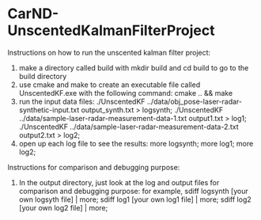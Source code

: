 # CarND-UnscentedKalmanFilterProject

Instructions on how to run the unscented kalman filter project:
1) make a directory called build with mkdir build and cd build to go to the build directory
2) use cmake and make to create an executable file called UnscentedKF.exe with the following command:
cmake .. && make
3) run the input data files:
 ./UnscentedKF ../data/obj_pose-laser-radar-synthetic-input.txt output_synth.txt > logsynth;
 ./UnscentedKF ../data/sample-laser-radar-measurement-data-1.txt output1.txt > log1;
 ./UnscentedKF ../data/sample-laser-radar-measurement-data-2.txt output2.txt > log2;
 4) open up each log file to see the results:
 more logsynth;
 more log1;
 more log2;
 
Instructions for comparison and debugging purpose:
1) In the output directory,  just look at the log and output files for comparison and debugging purpose:
for example,
sdiff logsynth [your own logsyth file] | more;
sdiff log1 [your own log1 file] | more;
sdiff log2 [your own log2 file] | more;
